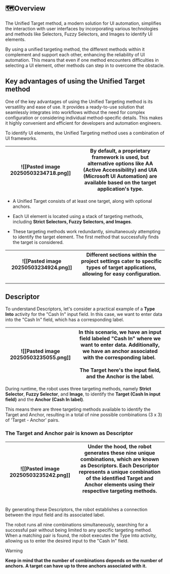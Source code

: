 ## 🗺️Overview

The Unified Target method, a modern solution for UI automation, simplifies the interaction with user interfaces by incorporating various technologies and methods like Selectors, Fuzzy Selectors, and Images to identify UI elements. 

By using a unified targeting method, the different methods within it complement and support each other, enhancing the reliability of UI automation. This means that even if one method encounters difficulties in selecting a UI element, other methods can step in to overcome the obstacle.

## Key advantages of using the Unified Target method

One of the key advantages of using the Unified Targeting method is its versatility and ease of use. It provides a ready-to-use solution that seamlessly integrates into workflows without the need for complex configuration or considering individual method-specific details. This makes it highly convenient and efficient for developers and automation engineers.  

To identify UI elements, the Unified Targeting method uses a combination of UI frameworks.

| ![[Pasted image 20250503234718.png]] | By default, a proprietary framework is used, but alternative options like AA (Active Accessibility) and UIA (Microsoft UI Automation) are available based on the target application's type. |
| ------------------------------------ | ------------------------------------------------------------------------------------------------------------------------------------------------------------------------------------------- |

- A Unified Target consists of at least one target, along with optional anchors. 
	
- Each UI element is located using a stack of targeting methods, including **Strict Selectors, Fuzzy Selectors, and Images**. 
	
- These targeting methods work redundantly, simultaneously attempting to identify the target element. The first method that successfully finds the target is considered.


| ![[Pasted image 20250503234924.png]] | Different sections within the project settings cater to specific types of target applications, allowing for easy configuration. |
| ------------------------------------ | ------------------------------------------------------------------------------------------------------------------------------- |

---

## Descriptor

To understand Descriptors, let's consider a practical example of a **Type Into** activity for the "Cash In" input field. In this case, we want to enter data into the "Cash In" field, which has a corresponding label.


| ![[Pasted image 20250503235055.png]] | In this scenario, we have an input field labeled "**Cash In**" where we want to enter data. Additionally, we have an anchor associated with the **corresponding label**. <br><br>The **Target** here's the **input field**, and the **Anchor** is the **label**. |
| ------------------------------------ | ---------------------------------------------------------------------------------------------------------------------------------------------------------------------------------------------------------------------------------------------------------------- |
During runtime, the robot uses three targeting methods, namely **Strict Selector**, **Fuzzy Selector**, and **Image**, to identify the **Target (Cash In input field)** and the **Anchor (Cash In label)**.

This means there are three targeting methods available to identify the Target and Anchor, resulting in a total of nine possible combinations (3 x 3) of 'Target - Anchor' pairs.

### The Target and Anchor pair is known as Descriptor


| ![[Pasted image 20250503235242.png]] | Under the hood, the robot generates these nine unique combinations, which are known as Descriptors. Each Descriptor represents a unique combination of the identified Target and Anchor elements using their respective targeting methods.<br><br> |
| ------------------------------------ | -------------------------------------------------------------------------------------------------------------------------------------------------------------------------------------------------------------------------------------------------- |
By generating these Descriptors, the robot establishes a connection between the input field and its associated label.

The robot runs all nine combinations simultaneously, searching for a successful pair without being limited to any specific targeting method. When a matching pair is found, the robot executes the Type Into activity, allowing us to enter the desired input to the "Cash In" field.

>[!WARNING]
>**Keep in mind that the number of combinations depends on the number of anchors. A target can have up to three anchors associated with it.**

